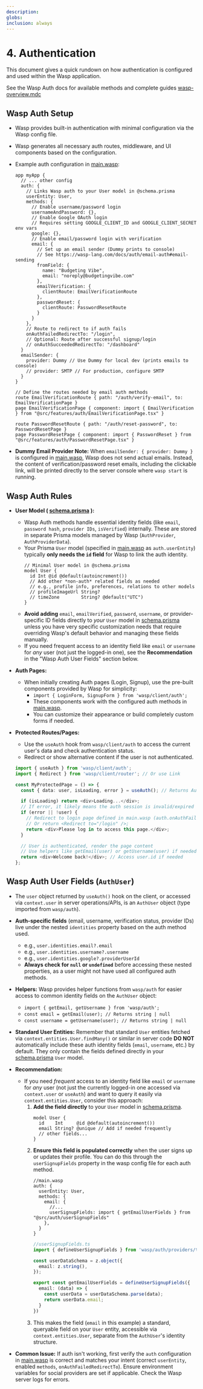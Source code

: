 ```yaml
---
description: 
globs: 
inclusion: always
---
```

# 4. Authentication

This document gives a quick rundown on how authentication is configured and used within the Wasp application.

See the Wasp Auth docs for available methods and complete guides [wasp-overview.mdc](mdc:template/app/.cursor/rules/wasp-overview.mdc)

## Wasp Auth Setup

- Wasp provides built-in authentication with minimal configuration via the Wasp config file. 
- Wasp generates all necessary auth routes, middleware, and UI components based on the configuration.
- Example auth configuration in [main.wasp](mdc:main.wasp):
  ```wasp
  app myApp {
    // ... other config
    auth: {
      // Links Wasp auth to your User model in @schema.prisma
      userEntity: User,
      methods: {
        // Enable username/password login
        usernameAndPassword: {},
        // Enable Google OAuth login
        // Requires setting GOOGLE_CLIENT_ID and GOOGLE_CLIENT_SECRET env vars
        google: {},
        // Enable email/password login with verification
        email: {
          // Set up an email sender (Dummy prints to console)
          // See https://wasp-lang.com/docs/auth/email-auth#email-sending
          fromField: {
            name: "Budgeting Vibe",
            email: "noreply@budgetingvibe.com"
          },
          emailVerification: {
            clientRoute: EmailVerificationRoute
          },
          passwordReset: {
            clientRoute: PasswordResetRoute
          }
        }
      },
      // Route to redirect to if auth fails
      onAuthFailedRedirectTo: "/login",
      // Optional: Route after successful signup/login
      // onAuthSucceededRedirectTo: "/dashboard"
    }
    emailSender: {
      provider: Dummy // Use Dummy for local dev (prints emails to console)
      // provider: SMTP // For production, configure SMTP
    }
  }

  // Define the routes needed by email auth methods
  route EmailVerificationRoute { path: "/auth/verify-email", to: EmailVerificationPage }
  page EmailVerificationPage { component: import { EmailVerification } from "@src/features/auth/EmailVerificationPage.tsx" }

  route PasswordResetRoute { path: "/auth/reset-password", to: PasswordResetPage }
  page PasswordResetPage { component: import { PasswordReset } from "@src/features/auth/PasswordResetPage.tsx" }
  ```

- **Dummy Email Provider Note:** When `emailSender: { provider: Dummy }` is configured in [main.wasp](mdc:main.wasp), Wasp does not send actual emails. Instead, the content of verification/password reset emails, including the clickable link, will be printed directly to the server console where `wasp start` is running.

## Wasp Auth Rules

- **User Model ( [schema.prisma](mdc:schema.prisma) ):**
  - Wasp Auth methods handle essential identity fields (like `email`, `password hash`, `provider IDs`, `isVerified`) internally. These are stored in separate Prisma models managed by Wasp (`AuthProvider`, `AuthProviderData`).
  - Your Prisma `User` model (specified in [main.wasp](mdc:main.wasp) as `auth.userEntity`) typically **only needs the `id` field** for Wasp to link the auth identity.
    ```prisma
    // Minimal User model in @schema.prisma
    model User {
      id Int @id @default(autoincrement())
      // Add other *non-auth* related fields as needed
      // e.g., profile info, preferences, relations to other models
      // profileImageUrl String?
      // timeZone        String? @default("UTC")
    }
    ```
  - **Avoid adding** `email`, `emailVerified`, `password`, `username`, or provider-specific ID fields directly to *your* `User` model in [schema.prisma](mdc:schema.prisma) unless you have very specific customization needs that require overriding Wasp's default behavior and managing these fields manually.
  - If you need frequent access to an identity field like `email` or `username` for *any* user (not just the logged-in one), see the **Recommendation** in the "Wasp Auth User Fields" section below.

- **Auth Pages:**
  - When initially creating Auth pages (Login, Signup), use the pre-built components provided by Wasp for simplicity:
    - `import { LoginForm, SignupForm } from 'wasp/client/auth';`
    - These components work with the configured auth methods in [main.wasp](mdc:main.wasp).
    - You can customize their appearance or build completely custom forms if needed.

- **Protected Routes/Pages:**
  - Use the `useAuth` hook from `wasp/client/auth` to access the current user's data and check authentication status.
  - Redirect or show alternative content if the user is not authenticated.
  ```typescript
  import { useAuth } from 'wasp/client/auth';
  import { Redirect } from 'wasp/client/router'; // Or use Link

  const MyProtectedPage = () => {
    const { data: user, isLoading, error } = useAuth(); // Returns AuthUser | null

    if (isLoading) return <div>Loading...</div>;
    // If error, it likely means the auth session is invalid/expired
    if (error || !user) {
      // Redirect to login page defined in main.wasp (auth.onAuthFailedRedirectTo)
      // Or return <Redirect to="/login" />;
      return <div>Please log in to access this page.</div>;
    }

    // User is authenticated, render the page content
    // Use helpers like getEmail(user) or getUsername(user) if needed
    return <div>Welcome back!</div>; // Access user.id if needed
  };
  ```

## Wasp Auth User Fields (`AuthUser`)

- The `user` object returned by `useAuth()` hook on the client, or accessed via `context.user` in server operations/APIs, is an `AuthUser` object (type imported from `wasp/auth`).
- **Auth-specific fields** (email, username, verification status, provider IDs) live under the nested `identities` property based on the auth method used.
  - e.g., `user.identities.email?.email`
  - e.g., `user.identities.username?.username`
  - e.g., `user.identities.google?.providerUserId`
  - **Always check for `null` or `undefined`** before accessing these nested properties, as a user might not have used all configured auth methods.
- **Helpers:** Wasp provides helper functions from `wasp/auth` for easier access to common identity fields on the `AuthUser` object:
  - `import { getEmail, getUsername } from 'wasp/auth';`
  - `const email = getEmail(user); // Returns string | null`
  - `const username = getUsername(user); // Returns string | null`
- **Standard User Entities:** Remember that standard `User` entities fetched via `context.entities.User.findMany()` or similar in server code **DO NOT** automatically include these auth identity fields (`email`, `username`, etc.) by default. They only contain the fields defined directly in your [schema.prisma](mdc:schema.prisma) `User` model.
- **Recommendation:**
  - If you need *frequent* access to an identity field like `email` or `username` for *any* user (not just the currently logged-in one accessed via `context.user` or `useAuth`) and want to query it easily via `context.entities.User`, consider this approach:
    1.  **Add the field directly** to your `User` model in [schema.prisma](mdc:schema.prisma).
        ```prisma
        model User {
          id    Int     @id @default(autoincrement())
          email String? @unique // Add if needed frequently
          // other fields...
        }
        ```
    2.  **Ensure this field is populated correctly** when the user signs up or updates their profile. You can do this through the `userSignupFields` property in the wasp config file for each auth method.
        ```wasp
        //main.wasp
        auth: {
          userEntity: User,
          methods: {
            email: { 
              //...
              userSignupFields: import { getEmailUserFields } from "@src/auth/userSignupFields"
            },
          }
        }
        ```
        ```ts
        //userSignupFields.ts
        import { defineUserSignupFields } from 'wasp/auth/providers/types';

        const userDataSchema = z.object({
          email: z.string(),
        });

        export const getEmailUserFields = defineUserSignupFields({
          email: (data) => {
            const userData = userDataSchema.parse(data);
            return userData.email;
          }
        })
        ```
    3.  This makes the field (`email` in this example) a standard, queryable field on your `User` entity, accessible via `context.entities.User`, separate from the `AuthUser`'s identity structure.

- **Common Issue:** If auth isn't working, first verify the `auth` configuration in [main.wasp](mdc:main.wasp) is correct and matches your intent (correct `userEntity`, enabled `methods`, `onAuthFailedRedirectTo`). Ensure environment variables for social providers are set if applicable. Check the Wasp server logs for errors. 
